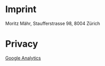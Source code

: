 # Imprint

Moritz Mähr, Staufferstrasse 98, 8004 Zürich

# Privacy

[Google Analytics](https://policies.google.com/privacy?hl=en)
